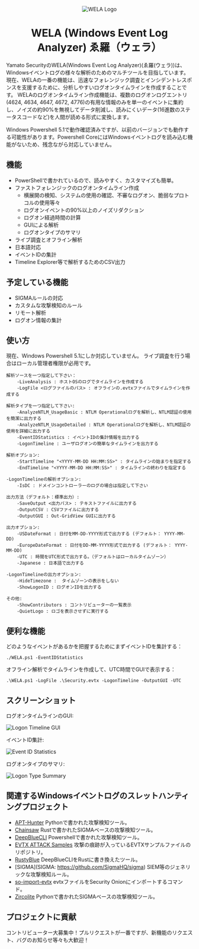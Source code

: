 <div align="center">
 <p>

  ![WELA Logo](WELA-Logo.png)
  <h1>
   WELA (Windows Event Log Analyzer) ゑ羅（ウェラ）
  </h1>
 </p>
</div>

Yamato SecurityのWELA(Windows Event Log Analyzer)(ゑ羅(ウェラ))は、Windowsイベントログの様々な解析のためのマルチツールを目指しています。
現在、WELAの一番の機能は、迅速なフォレンジック調査とインシデントレスポンスを支援するために、分析しやすいログオンタイムラインを作成することです。
WELAのログオンタイムライン作成機能は、複数のログオンログエントリ(4624, 4634, 4647, 4672, 4776)の有用な情報のみを単一のイベントに集約し、ノイズの約90%を無視してデータ削減し、読みにくいデータ(16進数のステータスコードなど)を人間が読める形式に変換します。

Windows Powershell 5.1で動作確認済みですが、以前のバージョンでも動作する可能性があります。Powershell CoreにはWindowsイベントログを読み込む機能がないため、残念ながら対応していません。

## 機能

 - PowerShellで書かれているので、読みやすく、カスタマイズも簡単。
 - ファストフォレンジックのログオンタイムライン作成
   - 横展開の検知、システムの使用の確認、不審なログオン、脆弱なプロトコルの使用等々
   - ログオンイベントの90%以上のノイズリダクション
   - ログオン経過時間の計算
   - GUIによる解析
   - ログオンタイプのサマリ
 - ライブ調査とオフライン解析
 - 日本語対応
 - イベントIDの集計
 - Timeline Explorer等で解析するためのCSV出力

## 予定している機能

 - SIGMAルールの対応
 - カスタムな攻撃検知のルール
 - リモート解析
 - ログオン情報の集計

## 使い方

現在、Windows Powershell 5.1にしか対応していません。
ライブ調査を行う場合はローカル管理者権限が必用です。

    解析ソースを一つ指定して下さい：
        -LiveAnalysis : ホストOSのログでタイムラインを作成する
        -LogFile <ログファイルのパス> : オフラインの.evtxファイルでタイムラインを作成する

    解析タイプを一つ指定して下さい:
        -AnalyzeNTLM_UsageBasic : NTLM Operationalログを解析し、NTLM認証の使用を簡潔に出力する
        -AnalyzeNTLM_UsageDetailed : NTLM Operationalログを解析し、NTLM認証の使用を詳細に出力する
        -EventIDStatistics : イベントIDの集計情報を出力する
        -LogonTimeline : ユーザログオンの簡単なタイムラインを出力する

    解析オプション:
        -StartTimeline "<YYYY-MM-DD HH:MM:SS>" : タイムラインの始まりを指定する
        -EndTimeline "<YYYY-MM-DD HH:MM:SS>" : タイムラインの終わりを指定する

    -LogonTimelineの解析オプション:
        -IsDC : ドメインコントローラーのログの場合は指定して下さい

    出力方法（デフォルト：標準出力）:
        -SaveOutput <出力パス> : テキストファイルに出力する
        -OutputCSV : CSVファイルに出力する
        -OutputGUI : Out-GridView GUIに出力する

    出力オプション:
        -USDateFormat : 日付をMM-DD-YYYY形式で出力する (デフォルト： YYYY-MM-DD)
        -EuropeDateFormat : 日付をDD-MM-YYYY形式で出力する (デフォルト： YYYY-MM-DD)
        -UTC : 時間をUTC形式で出力する。（デフォルトはローカルタイムゾーン）
        -Japanese : 日本語で出力する

    -LogonTimelineの出力オプション:
        -HideTimezone :  タイムゾーンの表示をしない
        -ShowLogonID : ログオンIDを出力する

    その他:
        -ShowContributors : コントリビューターの一覧表示
        -QuietLogo : ロゴを表示させずに実行する

## 便利な機能

どのようなイベントがあるかを把握するためにまずイベントIDを集計する：

    ./WELA.ps1 -EventIDStatistics

オフライン解析でタイムラインを作成して、UTC時間でGUIで表示する：

    .\WELA.ps1 -LogFile .\Security.evtx -LogonTimeline -OutputGUI -UTC

## スクリーンショット

ログオンタイムラインのGUI:

![Logon Timeline GUI](/Screenshots/Screenshot-LogonTimelineGUI.png)

イベントID集計:

![Event ID Statistics](/Screenshots/Screenshot-EventIDStatistics.png)

ログオンタイプのサマリ:

![Logon Type Summary](/Screenshots/Screenshot-LogonTypeSummary.png)

## 関連するWindowsイベントログのスレットハンティングプロジェクト

- [APT-Hunter](https://github.com/ahmedkhlief/APT-Hunter) Pythonで書かれた攻撃検知ツール。
- [Chainsaw](https://github.com/countercept/chainsaw) Rustで書かれたSIGMAベースの攻撃検知ツール。
- [DeepBlueCLI](https://github.com/sans-blue-team/DeepBlueCLI) Powershellで書かれた攻撃検知ツール。
- [EVTX ATTACK Samples](https://github.com/sbousseaden/EVTX-ATTACK-SAMPLES) 攻撃の痕跡が入っているEVTXサンプルファイルのリポジトリ。
- [RustyBlue](https://github.com/Yamato-Security/RustyBlue) DeepBlueCLIをRustに書き換えたツール。
- [SIGMA](SIGMA: https://github.com/SigmaHQ/sigma) SIEM等のジェネリックな攻撃検知ルール。
- [so-import-evtx](https://docs.securityonion.net/en/2.3/so-import-evtx.html) evtxファイルをSecurity Onionにインポートするコマンド。
- [Zircolite](https://github.com/wagga40/Zircolite) Pythonで書かれたSIGMAベースの攻撃検知ツール。


## プロジェクトに貢献

コントリビューター大募集中！プルリクエストが一番ですが、新機能のリクエスト、バグのお知らせ等々も大歓迎！